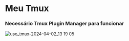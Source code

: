 # Meu Tmux

### Necessário Tmux Plugin Manager para funcionar

![uso_tmux-2024-04-02_13 19 05](https://github.com/GustavoLSM/tmux/assets/77353846/9867533d-f144-4fb7-bb9d-8596582011c9)

